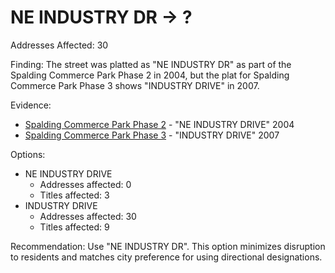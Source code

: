 # NE INDUSTRY DR -> ?

Addresses Affected: 30

Finding: The street was platted as "NE INDUSTRY DR" as part of the Spalding Commerce Park Phase 2 in 2004, but the plat for Spalding Commerce Park Phase 3 shows "INDUSTRY DRIVE" in 2007.

Evidence:

- [Spalding Commerce Park Phase 2](https://www.grantspassoregon.gov/DocumentCenter/View/31547/SPALDING-COMMERCE-PARK-PHASE-2?bidId=) - "NE INDUSTRY DRIVE" 2004
- [Spalding Commerce Park Phase 3](https://www.grantspassoregon.gov/DocumentCenter/View/32041/SPALDING-COMMERCE-PARK-PHASE-3?bidId=) - "INDUSTRY DRIVE" 2007

Options:

- NE INDUSTRY DRIVE
  - Addresses affected: 0
  - Titles affected: 3
- INDUSTRY DRIVE
  - Addresses affected: 30
  - Titles affected: 9

Recommendation: Use "NE INDUSTRY DR". This option minimizes disruption to residents and matches city preference for using directional designations.
